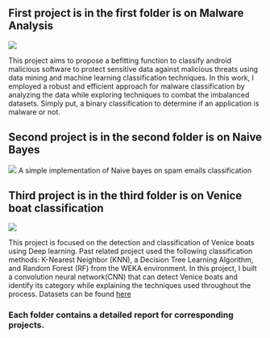 ## First project is in the first folder is on Malware Analysis
![](https://github.com/oluwayetty/malware-analysis/blob/master/malware%20.jpg)

This project aims to propose a befitting function to classify android malicious software to protect sensitive data against malicious threats using data mining and machine learning classification
techniques. In this work, I employed a robust and efficient approach for malware classification by analyzing the data while exploring techniques to combat the imbalanced datasets. Simply put, a
binary classification to determine if an application is malware or not.

## Second project is in the second folder is on Naive Bayes
![](https://github.com/oluwayetty/malware-analysis/blob/master/naive.png)
A simple implementation of Naive bayes on spam emails classification

## Third project is in the third folder is on Venice boat classification
![](https://github.com/oluwayetty/malware-analysis/blob/master/venice.jpg)

This project is focused on the detection and classification of Venice boats using Deep learning. Past related project used the following classification methods: K-Nearest Neighbor (KNN), a Decision Tree Learning Algorithm, and Random Forest (RF) from
the WEKA environment. In this project, I built a convolution neural network(CNN) that can detect Venice boats and identify its category while explaining the techniques used throughout the process. Datasets can be found [here](http://users.diag.uniroma1.it/bloisi/papers/bloisi-vrs2015-draft.pdf)

### Each folder contains a detailed report for corresponding projects. 
